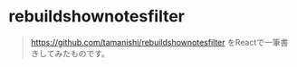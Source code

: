 # rebuildshownotesfilter

> https://github.com/tamanishi/rebuildshownotesfilter をReactで一筆書きしてみたものです。
